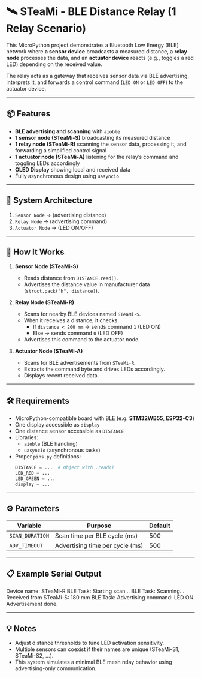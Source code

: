 # 🛰️ STeaMi - BLE Distance Relay (1 Relay Scenario)

This MicroPython project demonstrates a Bluetooth Low Energy (BLE) network where **a sensor device** broadcasts a measured distance, a **relay node** processes the data, and an **actuator device** reacts (e.g., toggles a red LED) depending on the received value.

The relay acts as a gateway that receives sensor data via BLE advertising, interprets it, and forwards a control command (`LED ON` or `LED OFF`) to the actuator device.

---

## 📦 Features

* **BLE advertising and scanning** with `aioble`
* **1 sensor node (STeaMi-S)** broadcasting its measured distance
* **1 relay node (STeaMi-R)** scanning the sensor data, processing it, and forwarding a simplified control signal
* **1 actuator node (STeaMi-A)** listening for the relay’s command and toggling LEDs accordingly
* **OLED Display** showing local and received data
* Fully asynchronous design using `uasyncio`

---

## 🧠 System Architecture

1. `Sensor Node` → (advertising distance)
1. `Relay Node` → (advertising command)
1. `Actuator Node` → (LED ON/OFF)

---

## 🔁 How It Works

1. **Sensor Node (STeaMi-S)**
   * Reads distance from `DISTANCE.read()`.
   * Advertises the distance value in manufacturer data (`struct.pack("h", distance)`).

2. **Relay Node (STeaMi-R)**
   * Scans for nearby BLE devices named `STeaMi-S`.
   * When it receives a distance, it checks:
     * If `distance < 200 mm` → sends command `1` (LED ON)
     * Else → sends command `0` (LED OFF)
   * Advertises this command to the actuator node.

3. **Actuator Node (STeaMi-A)**
   * Scans for BLE advertisements from `STeaMi-R`.
   * Extracts the command byte and drives LEDs accordingly.
   * Displays recent received data.

---

## 🛠️ Requirements

* MicroPython-compatible board with BLE (e.g. **STM32WB55**, **ESP32-C3**)
* One display accessible as `display`
* One distance sensor accessible as `DISTANCE`
* Libraries:
  * `aioble` (BLE handling)
  * `uasyncio` (asynchronous tasks)
* Proper `pins.py` definitions:
  ```python
  DISTANCE = ...  # Object with .read()
  LED_RED = ...
  LED_GREEN = ...
  display = ...
---

## ⚙️ Parameters

| Variable | Purpose	| Default |
|----------|------------|---------|
| `SCAN_DURATION` | Scan time per BLE cycle (ms) | 500 |
| `ADV_TIMEOUT`	| Advertising time per cycle (ms) | 500 |

---

## 📋 Example Serial Output

Device name: STeaMi-R
BLE Task: Starting scan...
BLE Task: Scanning...
Received from STeaMi-S: 180 mm
BLE Task: Advertising command: LED ON
Advertisement done.

--- 

## 💡 Notes

- Adjust distance thresholds to tune LED activation sensitivity.
- Multiple sensors can coexist if their names are unique (STeaMi-S1, STeaMi-S2, ...).
- This system simulates a minimal BLE mesh relay behavior using advertising-only communication.

